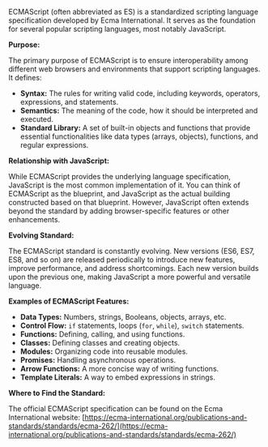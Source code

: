 ECMAScript (often abbreviated as ES) is a standardized scripting language specification developed by Ecma International. It serves as the foundation for several popular scripting languages, most notably JavaScript.

**Purpose:**

The primary purpose of ECMAScript is to ensure interoperability among different web browsers and environments that support scripting languages. It defines:

- **Syntax:** The rules for writing valid code, including keywords, operators, expressions, and statements.
- **Semantics:** The meaning of the code, how it should be interpreted and executed.
- **Standard Library:** A set of built-in objects and functions that provide essential functionalities like data types (arrays, objects), functions, and regular expressions.

**Relationship with JavaScript:**

While ECMAScript provides the underlying language specification, JavaScript is the most common implementation of it. You can think of ECMAScript as the blueprint, and JavaScript as the actual building constructed based on that blueprint. However, JavaScript often extends beyond the standard by adding browser-specific features or other enhancements.

**Evolving Standard:**

The ECMAScript standard is constantly evolving. New versions (ES6, ES7, ES8, and so on) are released periodically to introduce new features, improve performance, and address shortcomings. Each new version builds upon the previous one, making JavaScript a more powerful and versatile language.

**Examples of ECMAScript Features:**

- **Data Types:** Numbers, strings, Booleans, objects, arrays, etc.
- **Control Flow:** `if` statements, loops (`for`, `while`), `switch` statements.
- **Functions:** Defining, calling, and using functions.
- **Classes:** Defining classes and creating objects.
- **Modules:** Organizing code into reusable modules.
- **Promises:** Handling asynchronous operations.
- **Arrow Functions:** A more concise way of writing functions.
- **Template Literals:** A way to embed expressions in strings.

**Where to Find the Standard:**

The official ECMAScript specification can be found on the Ecma International website: [https://ecma-international.org/publications-and-standards/standards/ecma-262/](https://ecma-international.org/publications-and-standards/standards/ecma-262/)



